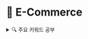 
# 🎉 E-Commerce


<details>
<summary>🔍 주요 키워드 공부</summary>
<div markdown="1">



### ✅ SKU (Stock Keeping Unit)
- **정의:** ‘재고관리 단위’. 상품의 세부 옵션(예: 색상, 사이즈)에 따라 각각 별도의 SKU로 관리.
- **예시:** “티셔츠” 상품의 SKU는 `티셔츠-블랙-M`, `티셔츠-화이트-L` 처럼 구분된다.
- **특징:** 재고, 가격, 할인은 SKU 단위로 관리되며, Product와 1:N 관계를 갖는다.

```sql
CREATE TABLE sku (
  id BIGINT PRIMARY KEY,
  product_id BIGINT,
  attributes JSON,
  price DECIMAL(10,2),
  stock_qty INT,
  version INT
);
```

---

### ✅ 원자적 (Atomic)
- **정의:** “모두 수행되거나, 아무것도 수행되지 않는다”는 트랜잭션의 기본 성질.
- **예시:** 주문-결제-재고 차감이 하나라도 실패하면 전체가 롤백되어 일관성이 유지된다.

```java
@Transactional
public void completeOrder(Order order) {
    paymentService.charge(order);
    stockService.decrease(order);
    order.setStatus(OrderStatus.PAID);
    orderRepository.save(order);
}
```

---

### ✅ 낙관적 락 (Optimistic Lock)
- **정의:** 충돌이 적다고 가정하고, 수정 전후 버전(version)을 비교하는 방식의 동시성 제어.
- **특징:** DB 락을 오래 잡지 않아 성능에 유리함.
- **예시:**

```sql
UPDATE sku
SET stock_qty = stock_qty - 1, version = version + 1
WHERE id = 100 AND version = 3;
```

---

### ✅ Idempotency-Key (멱등키)
- **정의:** 같은 요청이 여러 번 들어와도 결과가 한 번만 반영되도록 하는 키.
- **사용처:** 결제, 쿠폰 발급 API 등 중복 요청 방지.
- **예시:**

```http
POST /payments
Idempotency-Key: abc123xyz
```

---

### ✅ Outbox 테이블 (Outbox Pattern)
- **정의:** 트랜잭션 내 발생 이벤트를 안전하게 외부로 전달하기 위한 패턴.
- **과정:** 주문 DB에 Outbox 레코드 적재 → 별도 워커가 외부로 전송.
- **예시:**

| id | event_type | payload | status |
|----|-------------|----------|--------|
| 1 | ORDER_PAID | {"orderId": 101} | PENDING |
| 2 | ORDER_PAID | {"orderId": 102} | SENT |

---

### ✅ DLQ (Dead Letter Queue)
- **정의:** 전송 실패나 재시도 초과 메시지를 보관하는 ‘실패 큐’.
- **용도:** 운영자가 실패 원인 분석 및 재전송 가능.
- **예시:**

| id | event_id | reason | retry_count |
|----|-----------|---------|-------------|
| 1 | 102 | Timeout | 3 |

---

## 📘 요약

| 용어 | 의미 | 주요 활용 영역 |
|------|------|----------------|
| **SKU** | 옵션별 재고 단위 식별자 | 상품/재고 관리 |
| **원자적** | 트랜잭션 불가분성 (모두 성공 or 전부 실패) | 주문/결제 |
| **낙관적 락** | version 비교를 통한 충돌 방지 | 재고 동시성 |
| **Idempotency-Key** | 중복 요청 단일 처리 | 결제/쿠폰 발급 |
| **Outbox** | 이벤트 DB 기록 후 외부 전송 | 외부 데이터 연동 |
| **DLQ** | 실패 메시지 보관 및 재처리 | 재시도/운영 복구 |

---

</div>
</details>
